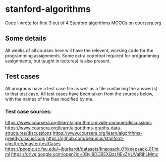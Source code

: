 # stanford-algorithms
Code I wrote for first 3 out of 4 Stanford algorithms MOOCs on coursera.org

## Some details
All weeks of all courses here will have the relevent, working code for the programming assignments.
Some extra code(not required for programming assignments, but taught in lectures) is also present.

## Test cases
All programs have a test case file as well as a file containing the answer(s) to that test case.
All test cases have been taken from the sources below, with the names of the files modified by me.

### Test case sources:
https://www.coursera.org/learn/algorithms-divide-conquer/discussions
https://www.coursera.org/learn/algorithms-graphs-data-structures/discussions
https://www.coursera.org/learn/algorithms-greedy/discussions
https://github.com/beaunus/stanford-algs/tree/master/testCases
https://people.sc.fsu.edu/~jburkardt/datasets/knapsack_01/knapsack_01.html
https://drive.google.com/open?id=0Byl8DDBEXQzsNExZVUVaRjhLMmc
